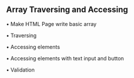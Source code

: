 ## Array Traversing and Accessing

• Make HTML Page write basic array

• Traversing

• Accessing elements

• Accessing elements
with text input and button

• Validation